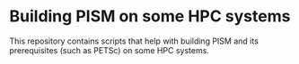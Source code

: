 # Building PISM on some HPC systems

This repository contains scripts that help with building PISM and its
prerequisites (such as PETSc) on some HPC systems.
